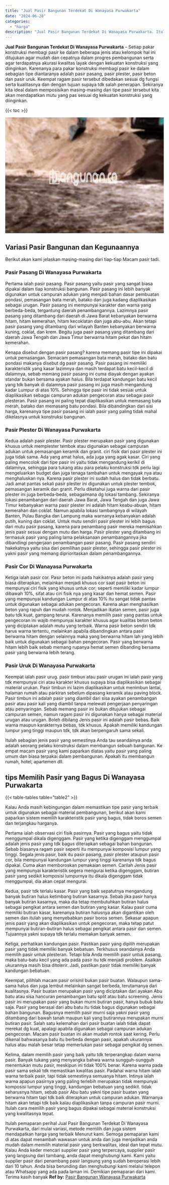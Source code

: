 ```yaml
---
title: "Jual Pasir Bangunan Terdekat Di Wanayasa Purwakarta"
date: "2024-06-28"
categories: 
  - "harga"
description: "Jual Pasir Bangunan Terdekat Di Wanayasa Purwakarta. Itulah pemaparan perihal Jual Pasir Bangunan Terdekat Di Wanayasa Purwakarta, dari mulai variasi, metode..."
---
```


**Jual Pasir Bangunan Terdekat Di Wanayasa Purwakarta** – Setiap pakar konstruksi membagi pasir ke dalam beberapa jenis atau kelompok hal ini ditujukan agar mudah dan cepatnya dalam progres pembangunan serta agar terdapatnya akurasi kwalitas layak dengan kekuatan konstruksi yang diinginkan. Karenanya para pakar konstruksi membagi pasir ke dalam sebagian tipe diantaranya adalah pasir pasang, pasir plester, pasir beton dan pasir uruk. Keempat ragam pasir tersebut dibedakan sesuai dg fungsi serta kualitasnya dan dengan tujuan supaya tdk salah penerapan. Sekiranya kita ideal dalam memposisikan masing-masing dari tipe pasir tersebut kita akan mendapatkan mutu yang pas sesuai dg kekuatan konstruksi yang diinginkan.

{{< toc >}}

![Jual Pasir Bangunan Terdekat Di Wanayasa Purwakarta](/images/jual-pasir-bangunan-10.png)

## Variasi Pasir Bangunan dan Kegunaannya

Berikut akan kami jelaskan masing-masing dari tiap-tiap Macam pasir tadi.

### Pasir Pasang Di Wanayasa Purwakarta

Pertama ialah pasir pasang. Pasir pasang yaitu pasir yang sangat biasa dipakai dalam tiap konstruksi bangunan. Pasir pasang ini lebih banyak digunakan untuk campuran adukan yang menjadi bahan dasar pembuatan pondasi, pemasangan bata merah, batako dan juga kadang diaplikasikan sebagai urugan. Pasir pasang ini mempunyai karakter dan warna yang berbeda-beda, tergantung daerah penambangannya. Lazimnya pasir pasang yang ditambang dari daerah di Jawa Barat kebanyakan berwarna hitam, hitam kemerahan, hitam kecoklatan dan juga abu-abu. Akan tetapi pasir pasang yang ditambang dari wilayah Banten kebanyakan berwarna kuning, coklat, dan krem. Begitu juga pasir pasang yang ditambang dari daerah Jawa Tengah dan Jawa Timur berwarna hitam pekat dan hitam kemerahan.

Kenapa disebut dengan pasir pasang? karena memang pasir tipe ini dipakai untuk pemasangan. Semacam pemasangan bata merah, batako dan batu pondasi makanya disebut dg pasir pasang. Pasir pasang ini memiliki karakteristik yang kasar lazimnya dan masih terdapat batu kecil-kecil di dalamnya, sebab memang pasir pasang ini cuma diayak dengan ayakan standar bukan bersama ayakan halus. Bila terdapat kandungan batu kecil yang tdk banyak di dalamnya pasir pasang ini juga masih mengandung kadar Lumpur di atas 10%. Sehingga tipe pasir ini tidak sesuai untuk diaplikasikan sebagai campuran adukan pengecoran atau sebagai pasir plesteran. Pasir pasang ini paling tepat diaplikasikan untuk memasang bata merah, batako dan memasang batu pondasi. Bila dibandingkan dari sisi harga, karenanya tipe pasir pasang ini ialah pasir yang paling tidak mahal dikelasnya untuk konstruksi bangunan.

### Pasir Plester Di Wanayasa Purwakarta

Kedua adalah pasir plester. Pasir plester merupakan pasir yang digunakan khusus untuk memplester tembok atau digunakan sebagai campuran adukan untuk pemasangan keramik dan granit. ciri fisik dari pasir plester ini juga tidak sama. Ada yang amat halus, ada juga yang agak kasar. Ciri yang paling mencolok dari tipe pasir ini yaitu tidak mengandung kerikil di dalamnya, sehingga para tukang atau para pelaku konstruksi tdk perlu lagi mengeluarkan budget dan juga tenaga tambahan untuk mengayak nya atau menghaluskan nya. Karena pasir plester ini sudah halus dan tidak berbatu. Jadi amat pantas sekali pasir plester ini digunakan untuk plester tembok, pemasangan keramik dan granit. Perlu diketahui juga warna dari pasir plester ini juga berbeda-beda, sebagaimana dg lokasi tambang. Sekiranya lokasi penambangan dari daerah Jawa Barat, Jawa Tengah dan juga Jawa Timur kebanyakan warna pasir plester ini adalah hitam keabu-abuan, hitam kemerahan dan coklat. Namun apabila lokasi tambangnya di wilayah Banten, Pulau Bangka dan Lampung maka warnanya kebanyakan adalah putih, kuning dan coklat. Untuk mutu sendiri pasir plester ini lebih bagus dari mutu pasir pasang, karena para penambang pasir mereka memisahkan jenis pasir sesuai dengan mutu dan harga. Pasir plester yang ditambang ini termasuk pasir yang paling lama pelaksanaan penambangannya jika dibandingi pengerjaan penambangan pasir pasang. Pasir pasang sendiri hakekatnya yaitu sisa dari pemilihan pasir plester, sehingga pasir plester ini yakni pasir yang memang diprioritaskan dalam penambangannya.

### Pasir Cor Di Wanayasa Purwakarta

Ketiga ialah pasir cor. Pasir beton ini pada hakikatnya adalah pasir yang biasa diterapkan, melainkan menjadi khusus cor saat pasir beton ini mempunyai ciri fisik yang khusus untuk cor; seperti memiliki kadar lumpur dibawah 10%, sifat atau ciri fisik nya yang kasar dan hemat semen. Pasir yang mempunyai kandungan Lumpur di atas 10% itu sangat tidak pantas untuk digunakan sebagai adukan pengecoran. Karena akan menghasilkan beton yang rapuh dan mudah rontok. Menjadikan ikatan semen, pasir juga batu tdk kuat, gampang terurai. Karenanya memilih pasir yang pantas untuk pengecoran ini wajib mempunyai karakter khusus agar kualitas beton beton yang diciptakan adalah mutu yang terbaik. Warna pasir beton sendiri tdk harus warna tertentu, melainkan apabila dibandingkan antara pasir berwarna hitam dengan selainnya maka yang berwarna hitam lah yang lebih baik untuk digunakan sebagai bahan pengecoran. Pasir yang berwarna hitam lebih baik sebab memang rupanya hemat semen dibanding bersama pasir yang berwarna lebih terang.

### Pasir Uruk Di Wanayasa Purwakarta

Keempat ialah pasir urug. pasir timbun atau pasir urugan ini ialah pasir yang tdk mempunyai ciri atau karakter khusus supaya bisa diaplikasikan sebagai material urukan. Pasir timbun ini lazim diaplikasikan untuk menimbun lantai, halaman rumah atau parkiran sebelum dipasang keramik atau paving block. Pasir timbun ini adalah pasir yang diambil dari sisa ayakan penambangan pasir atau pasir kali yang diambil tanpa melewati pengerjaan penyaringan atau penyaringan. Sebab memang pasir ini bukan ditujukan sebagai campuran semen, namun ragam pasir ini digunakan hanya sebagai material urugan atau urugan. Boleh dibilang Jenis pasir ini adalah pasir bebas. Baik warna maupun karakternya bebas, tdk khusus. Apakah memiliki kandungan lumpur yang tinggi maupun tdk, tdk akan berpengaruh sama sekali.

Itulah sebagian jenis pasir yang semestinya Anda tau seandainya anda adalah seorang pelaku konstruksi dalam membangun sebuah bangunan. Ke empat macam pasir yang kami paparkan diatas yaitu pasir yang paling umum dan biasa terpakai dalam pembangunan. Apakah itu membangun rumah, hotel, apartemen dll.

## tips Memilih Pasir yang Bagus Di Wanayasa Purwakarta

{{< table-tables table="table2" >}}

Kalau Anda masih kebingungan dalam memastikan tipe pasir yang terbaik untuk digunakan sebagai material pembangunan, berikut akan kami paparkan sistem memilih karakteristik pasir yang bagus, tidak boros semen dan terjangkau harganya.

Pertama ialah observasi ciri fisik pasirnya. Pasir yang bagus yaitu tidak menggumpal dikala digenggam. Pasir yang ketika digenggam menggumpal adalah jenis pasir yang tdk bagus diterapkan sebagai bahan bangunan. Sebab biasanya ragam pasir seperti itu mempunyai komposisi lumpur yang tinggi. Segala jenis pasir, baik itu pasir pasang, pasir plester ataupun pasir cor, bila mempunyai kandungan lumpur yang tinggi karenanya tdk bagus dipakai. Cuma akan memboroskan pemakaian semen. Carilah Jenis pasir yang mempunyai karakteristik segera mengurai ketika digenggam, butiran pasir yang sedikit komposisi lumpurnya itu dikala digenggam tidak menggumpal, dia akan cepat mengurai.

Kedua, pasir tdk terlalu kasar. Pasir yang baik sepatutnya mengandung banyak butiran halus ketimbang butiran kasarnya. Sebab jika pasir hanya banyak butiran kasarnya, maka dia tetap membutuhkan butiran halus sebagai pengikat antara semen dan butiran yang kasar. Kalau pasir cuma memiliki butiran kasar, karenanya butiran halusnya akan digantikan oleh semen dan itulah yang menyebabkan pasir boros semen. Sekasar apapun jenis pasir yang akan diaplikasikan untuk pengecoran, maka tetap patut mempunyai butiran-butiran halus sebagai pengikat antara pasir dan semen. Tujuannya yakni supaya tdk terlalu memakan banyak semen.

Ketiga, perhatikan kandungan pasir. Pastikan pasir yang dipilih merupakan pasir yang tidak memiliki banyak bebatuan. Terkhusus seandainya Anda memilih pasir untuk plesteran. Tetapi bila Anda memilih pasir untuk pasang, maka batu-batu kecil yang ada pada pasir itu tdk menjadi problem. Asalkan ukurannya masih bisa ditolerir. Jadi, pastikan pasir tidak memiliki banyak kandungan bebatuan.

Keempat, pilihlah macam pasir orisinil bukan pasir buatan. Walaupun sama-sama halus dan juga lembut melainkan sangat berbeda, terutamanya dari kualitasnya. Pasir buatan merupakan pasir yang diciptakan dari ayakan Abu batu atau sisa hancuran penambangan batu split atau batu screening. Jenis pasir ini merupakan pasir yang bukan murni butiran pasir, hanya bubuk batu saja. Pasir yang berasal dari abu batu itu tidak bagus digunakan sebagai bahan bangunan. Bagusnya memilih pasir murni saja yakni pasir yang ditambang dari bawah tanah maupun kali yang butirannya merupakan murni butiran pasir. Salah satu kelemahan dari pasir buatan ialah tidak dapat merekat dg kuat, apalagi apabila digunakan sebagai campuran adukan pengecoran. Macam pasir buatan ini akan mudah rontok saat kering. Perlu dikenal bahwasanya batu itu berbeda dengan pasir, apakah ukurannya halus atau malah besar tetap memerlukan pasir sebagai pengikat dg semen.

Kelima, dalam memilih pasir yang baik yaitu tdk terperangkap dalam warna pasir. Banyak tukang yang menyangka bahwa warna sungguh-sungguh menentukan mutu pasir, meskipun ini tidak 100% benar. Karena warna pada pasir sama sekali tdk memastikan kwalitas pasir. Padahal warna hitam ialah warna terbaik pasir, tapi tidak semestinya semuanya hitam. Intinya ialah warna apapun pasirnya yang paling terlebih merupakan tidak mempunyai komposisi lumpur yang tinggi, kandungan bebatuan yang sedikit. tidak seharusnya hitam, sebab pasir Abu batu yakni tipe pasir buatan yang berwarna hitam tapi tdk baik diterapkan untuk campuran adukan. Warnanya hitam akan tetapi tdk baik kalau diaplikasikan tanpa campuran pasir murni. Itulah cara memilih pasir yang bagus dipakai sebagai material konstruksi yang kwalitasnya tepat.

Itulah pemaparan perihal Jual Pasir Bangunan Terdekat Di Wanayasa Purwakarta, dari mulai variasi, metode memilih dan juga sistem mendapatkan harga yang terbaik Menurut kami. Semoga pemaparan kami di atas dapat menambah wawasan untuk anda dan juga menjadikan anda mudah dalam memilih material pasir yang berkwalitas, ideal dan tepat mutu. Kalau Anda keder mencari supplier pasir yang terpercaya, supplier pasir yang langsung dari tambang, anda dapat menghubungi kami. Kami yaitu supplier pasir dari penambang pasir langsung yang sudah beroperasi lebih dari 10 tahun. Anda bisa berunding dan menghubungi kami melalui telepon atau Whatsapp yang ada pada laman ini. Demikian pemaparan dari kami. Terima kasih banyak
**Ref by:** [Pasir Bangunan Wanayasa Purwakarta](https://id.wikipedia.org/wiki/Pasir)
